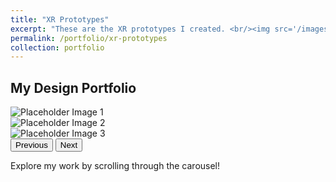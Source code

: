 ```yaml
---
title: "XR Prototypes"
excerpt: "These are the XR prototypes I created. <br/><img src='/images/500x300.png'>"
permalink: /portfolio/xr-prototypes
collection: portfolio
---
```


<h2 class="text-center">My Design Portfolio</h2>

<div id="portfolioCarousel" class="carousel slide" data-bs-ride="carousel">
  <div class="carousel-inner">
    <div class="carousel-item active">
      <img src="https://via.placeholder.com/800x400" class="d-block w-100" alt="Placeholder Image 1">
    </div>
    <div class="carousel-item">
      <img src="https://via.placeholder.com/800x400" class="d-block w-100" alt="Placeholder Image 2">
    </div>
    <div class="carousel-item">
      <img src="https://via.placeholder.com/800x400" class="d-block w-100" alt="Placeholder Image 3">
    </div>
  </div>
  <button class="carousel-control-prev" type="button" data-bs-target="#portfolioCarousel" data-bs-slide="prev">
    <span class="carousel-control-prev-icon" aria-hidden="true"></span>
    <span class="visually-hidden">Previous</span>
  </button>
  <button class="carousel-control-next" type="button" data-bs-target="#portfolioCarousel" data-bs-slide="next">
    <span class="carousel-control-next-icon" aria-hidden="true"></span>
    <span class="visually-hidden">Next</span>
  </button>
</div>

<p class="text-center mt-4">Explore my work by scrolling through the carousel!</p>